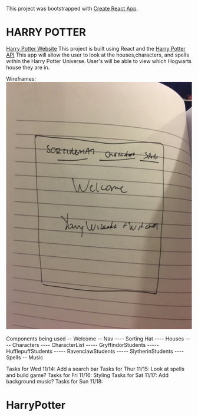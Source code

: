 This project was bootstrapped with [Create React App](https://github.com/facebook/create-react-app).

# HARRY POTTER
[Harry Potter Website](http://defiant-alley.surge.sh/)
This project is built using React and the [Harry Potter API](https://www.potterapi.com/)
This app will allow the user to look at the houses,characters, and spells within the Harry Potter Universe. User's will be able to view which Hogwarts house they are in.

Wireframes:
![alt text](src/Wireframe/IMG_8492.jpg)

Components being used
-- Welcome
-- Nav
---- Sorting Hat
---- Houses
---- Characters
---- CharacterList
----- GryffindorStudents
----- HufflepuffStudents
----- RavenclawStudents
----- SlytherinStudents
---- Spells
-- Music

Tasks for Wed 11/14: Add a search bar
Tasks for Thur 11/15: Look at spells and build game?
Tasks for Fri 11/16: Styling
Tasks for Sat 11/17: Add background music?
Tasks for Sun 11/18:


# HarryPotter
